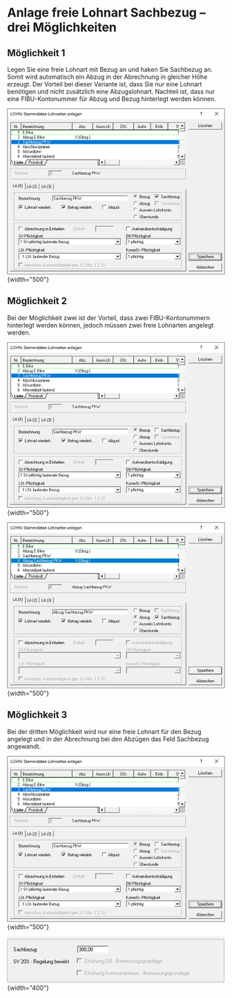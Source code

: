 # Anlage freie Lohnart Sachbezug – drei Möglichkeiten

## Möglichkeit 1

Legen Sie eine freie Lohnart mit Bezug an und haken Sie Sachbezug an. Somit wird automatisch ein Abzug in der Abrechnung in gleicher Höhe erzeugt. Der Vorteil bei dieser Variante ist, dass Sie nur eine Lohnart benötigen und nicht zusätzlich eine Abzugslohnart. Nachteil ist, dass nur eine FIBU-Kontonummer für Abzug und Bezug hinterlegt werden können.

![Image](<img/image156.png>){width="500"}

## Möglichkeit 2

Bei der Möglichkeit zwei ist der Vorteil, dass zwei FIBU-Kontonummern hinterlegt werden können, jedoch müssen zwei freie Lohnarten angelegt werden.

![Image](<img/image157.png>){width="500"}

![Image](<img/image158.png>){width="500"}

## Möglichkeit 3

Bei der dritten Möglichkeit wird nur eine freie Lohnart für den Bezug angelegt und in der Abrechnung bei den Abzügen das Feld Sachbezug angewandt.

![Image](<img/image157.png>){width="500"}

![Image](<img/image159.png>){width="400"}